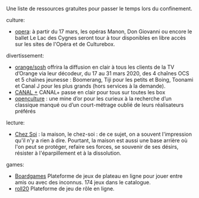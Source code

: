 Une liste de ressources gratuites pour passer le temps lors du confinement.

culture:

* [opera](https://www.lefigaro.fr/musique/l-opera-de-paris-met-en-ligne-gratuitement-ses-spectacles-pendant-le-confinement-20200316?fbclid=IwAR3R5Nu0ezRcXeq_7FwLUbNCzFN-MFpWPR7T-eFwfovPqhTvQleQro2qofI): à partir du 17 mars, les opéras Manon, Don Giovanni ou encore le ballet Le Lac des Cygnes seront tour à tour disponibles en libre accès sur les sites de l'Opéra et de Culturebox.

divertissement:

* [orange/sosh](https://www.sosh.fr/client) offrira la diffusion en clair à tous les clients de la TV d’Orange via leur décodeur, du 17 au 31 mars 2020, des 4 chaînes OCS et 5 chaînes jeunesse : Boomerang, Tiji pour les petits et Boing, Toonami et Canal J pour les plus grands (hors services à la demande).
* [CANAL +](https://twitter.com/canalplus/status/1239602821231775746) CANAL+ passe en clair pour tous sur toutes les box
* [openculture](http://www.openculture.com/freemoviesonline) : une mine d’or pour les curieux à la recherche d’un classique manqué ou d’un court-métrage oublié de leurs réalisateurs préférés

lecture:

* [Chez Soi](https://fr.calameo.com/read/00021502295cd447c3828) : la maison, le chez-soi : de ce sujet, on a souvent l'impression qu'il n'y a rien à dire. Pourtant, la maison est aussi une base arrière où l'on peut se protéger, refaire ses forces, se souvenir de ses désirs, résister à l'éparpillement et à la dissolution.

games:

* [Boardgames](https://boardgamearena.com/) Plateforme de jeux de plateau en ligne pour jouer entre amis ou avec des inconnus. 174 jeux dans le catalogue.
* [roll20](https://roll20.net) Plateforme de jeu de rôle en ligne.
